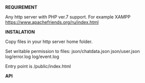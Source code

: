 **REQUIREMENT**

Any http server with PHP ver.7 support.
For example XAMPP https://www.apachefriends.org/ru/index.html

**INSTALATION**

Copy files in your http server home folder. 

Set writable permission to files:
json/chatdata.json
json/user.json
log/error.log
log/event.log

Entry point is /public/index.html

**API**